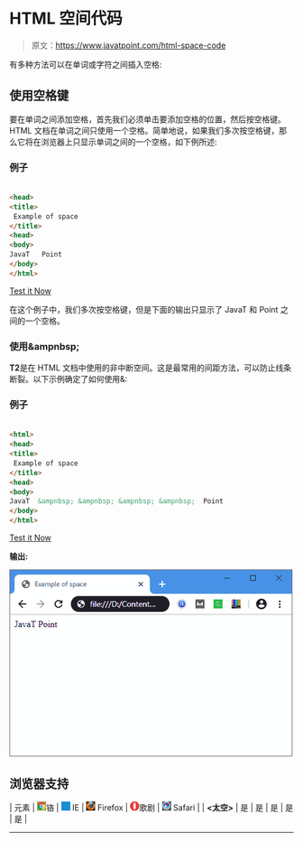 # HTML 空间代码

> 原文：<https://www.javatpoint.com/html-space-code>

有多种方法可以在单词或字符之间插入空格:

## 使用空格键

要在单词之间添加空格，首先我们必须单击要添加空格的位置，然后按空格键。HTML 文档在单词之间只使用一个空格。简单地说，如果我们多次按空格键，那么它将在浏览器上只显示单词之间的一个空格，如下例所述:

### 例子

```html

<head>
<title>
 Example of space 
</title>
<head>
<body>
JavaT   Point
</body>
</html>

```

[Test it Now](https://www.javatpoint.com/oprweb/test.jsp?filename=html-space-code1)

在这个例子中，我们多次按空格键，但是下面的输出只显示了 JavaT 和 Point 之间的一个空格。

### 使用&ampnbsp;

**T2**是在 HTML 文档中使用的非中断空间。这是最常用的间距方法，可以防止线条断裂。以下示例确定了如何使用&:

### 例子

```html

<html>
<head>
<title>
 Example of space 
</title>
<head>
<body>
JavaT  &ampnbsp; &ampnbsp; &ampnbsp; &ampnbsp;  Point
</body>
</html>

```

[Test it Now](https://www.javatpoint.com/oprweb/test.jsp?filename=html-space-code2)

**输出:**

![HTML Space Code](img/b683da4349f3a7714320066c98374029.png)

## 浏览器支持

| 元素 | ![chrome browser](img/4fbdc93dc2016c5049ed108e7318df19.png)铬 | ![ie browser](img/83dd23df1fe8373fd5bf054b2c1dd88b.png) IE | ![firefox browser](img/4f001fff393888a8a807ed29b28145d1.png) Firefox | ![opera browser](img/6cad4a592cc69a052056a0577b4aac65.png)歌剧 | ![safari browser](img/a0f6a9711a92203c5dc5c127fe9c9fca.png) Safari |
| **<太空>** | 是 | 是 | 是 | 是 | 是 |

* * *